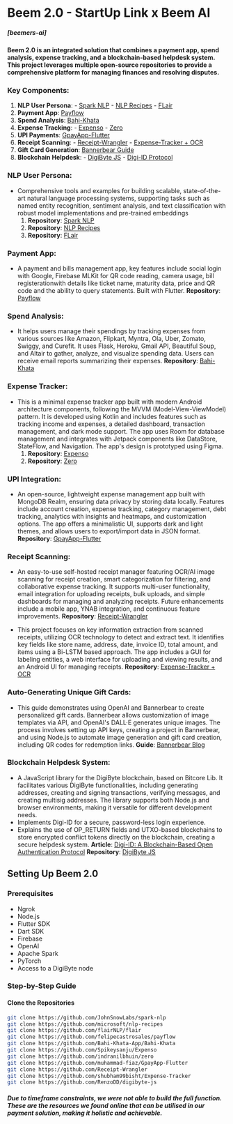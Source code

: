 

# Beem 2.0 - StartUp Link x Beem AI

##### [beemers-ai]
#### Beem 2.0 is an integrated solution that combines a payment app, spend analysis, expense tracking, and a blockchain-based helpdesk system. This project leverages multiple open-source repositories to provide a comprehensive platform for managing finances and resolving disputes.

### Key Components: 
1. **NLP User Persona**:
		- [Spark NLP](https://github.com/JohnSnowLabs/spark-nlp)
		- [NLP Recipes](https://github.com/microsoft/nlp-recipes)
		- [FLair](https://github.com/flairNLP/flair)
3. **Payment App**: [Payflow](https://github.com/felipecastrosales/payflow) 
4. **Spend Analysis**: [Bahi-Khata](https://github.com/Bahi-Khata-App/Bahi-Khata) 
5. **Expense Tracking**: 
		- [Expenso](https://github.com/Spikeysanju/Expenso) 
		- [Zero](https://github.com/indranilbhuin/zero) 
6. **UPI Payments**: [GpayApp-Flutter](https://github.com/muhammad-fiaz/GpayApp-Flutter) 
7. **Receipt Scanning**: 
	   - [Receipt-Wrangler](https://github.com/Receipt-Wrangler) 
	   - [Expense-Tracker + OCR](https://github.com/shubham99bisht/Expense-Tracker) 
8. **Gift Card Generation**: [Bannerbear Guide](https://www.bannerbear.com/blog/how-to-auto-generate-unique-gift-cards-with-open-ai-and-bannerbear-nodejs/) 
9. **Blockchain Helpdesk**: 
       - [DigiByte JS](https://github.com/RenzoDD/digibyte-js) 
       - [Digi-ID Protocol](https://medium.com/geekculture/digi-id-a-blockchain-based-open-authentication-protocol-14f60446e39e)

### NLP User Persona:
   - Comprehensive tools and examples for building scalable, state-of-the-art natural language processing systems, supporting tasks such as named entity recognition, sentiment analysis, and text classification with robust model implementations and pre-trained embeddings​
		1. **Repository**: [Spark NLP](https://github.com/JohnSnowLabs/spark-nlp)
		2. **Repository**: [NLP Recipes](https://github.com/microsoft/nlp-recipes)
		3. **Repository**: [FLair](https://github.com/flairNLP/flair)

### Payment App:
   - A payment and bills management app, key features include social login with Google, Firebase MLKit for QR code reading, camera usage, bill registerationwith details like ticket name, maturity data, price and QR code and the ability to query statements. Built with Flutter.
**Repository**: [Payflow](https://github.com/felipecastrosales/payflow)
   
### Spend Analysis:
   - It helps users manage their spendings by tracking expenses from various sources like Amazon, Flipkart, Myntra, Ola, Uber, Zomato, Swiggy, and Curefit. It uses Flask, Heroku, Gmail API, Beautiful Soup, and Altair to gather, analyze, and visualize spending data. Users can receive email reports summarizing their expenses.
**Repository**: [Bahi-Khata](https://github.com/Bahi-Khata-App/Bahi-Khata)

### Expense Tracker:
   - This is a minimal expense tracker app built with modern Android architecture components, following the MVVM (Model-View-ViewModel) pattern. It is developed using Kotlin and includes features such as tracking income and expenses, a detailed dashboard, transaction management, and dark mode support. The app uses Room for database management and integrates with Jetpack components like DataStore, StateFlow, and Navigation. The app's design is prototyped using Figma.
		1. **Repository**: [Expenso](https://github.com/Spikeysanju/Expenso)
		2. **Repository**: [Zero](https://github.com/indranilbhuin/zero)

### UPI Integration:
   - An open-source, lightweight expense management app built with MongoDB Realm, ensuring data privacy by storing data locally. Features include account creation, expense tracking, category management, debt tracking, analytics with insights and heatmaps, and customization options. The app offers a minimalistic UI, supports dark and light themes, and allows users to export/import data in JSON format.
**Repository**: [GpayApp-Flutter](https://github.com/muhammad-fiaz/GpayApp-Flutter)

### Receipt Scanning:
   - An easy-to-use self-hosted receipt manager featuring OCR/AI image scanning for receipt creation, smart categorization for filtering, and collaborative expense tracking. It supports multi-user functionality, email integration for uploading receipts, bulk uploads, and simple dashboards for managing and analyzing receipts. Future enhancements include a mobile app, YNAB integration, and continuous feature improvements.
**Repository**: [Receipt-Wrangler](https://github.com/Receipt-Wrangler)

   - This project focuses on key information extraction from scanned receipts, utilizing OCR technology to detect and extract text. It identifies key fields like store name, address, date, invoice ID, total amount, and items using a Bi-LSTM based approach. The app includes a GUI for labeling entities, a web interface for uploading and viewing results, and an Android UI for managing receipts.
 **Repository**: [Expense-Tracker + OCR](https://github.com/shubham99bisht/Expense-Tracker)

### Auto-Generating Unique Gift Cards:
   - This guide demonstrates using OpenAI and Bannerbear to create personalized gift cards. Bannerbear allows customization of image templates via API, and OpenAI's DALL·E generates unique images. The process involves setting up API keys, creating a project in Bannerbear, and using Node.js to automate image generation and gift card creation, including QR codes for redemption links.
**Guide**: [Bannerbear Blog](https://www.bannerbear.com/blog/how-to-auto-generate-unique-gift-cards-with-open-ai-and-bannerbear-nodejs/)

### Blockchain Helpdesk System:
   - A JavaScript library for the DigiByte blockchain, based on Bitcore Lib. It facilitates various DigiByte functionalities, including generating addresses, creating and signing transactions, verifying messages, and creating multisig addresses. The library supports both Node.js and browser environments, making it versatile for different development needs. 
  - Implements Digi-ID for a secure, password-less login experience. 
  - Explains the use of OP_RETURN fields and UTXO-based blockchains to store encrypted conflict tokens directly on the blockchain, creating a secure helpdesk system.
  **Article**: [Digi-ID: A Blockchain-Based Open Authentication Protocol](https://medium.com/geekculture/digi-id-a-blockchain-based-open-authentication-protocol-14f60446e39e)
  **Repository**: [DigiByte JS](https://github.com/RenzoDD/digibyte-js)    

## Setting Up Beem 2.0 
### Prerequisites 
- Ngrok 
- Node.js 
- Flutter SDK 
- Dart SDK
- Firebase
- OpenAI
- Apache Spark
- PyTorch
- Access to a DigiByte node 

### Step-by-Step Guide
####  Clone the Repositories 
```bash 
git clone https://github.com/JohnSnowLabs/spark-nlp
git clone https://github.com/microsoft/nlp-recipes
git clone https://github.com/flairNLP/flair
git clone https://github.com/felipecastrosales/payflow 
git clone https://github.com/Bahi-Khata-App/Bahi-Khata 
git clone https://github.com/Spikeysanju/Expenso 
git clone https://github.com/indranilbhuin/zero 
git clone https://github.com/muhammad-fiaz/GpayApp-Flutter 
git clone https://github.com/Receipt-Wrangler 
git clone https://github.com/shubham99bisht/Expense-Tracker 
git clone https://github.com/RenzoDD/digibyte-js 
```

##### Due to timeframe constraints, we were not able to build the full function. These are the resources we found online that can be utilised in our payment solution, making it holistic and achievable.
